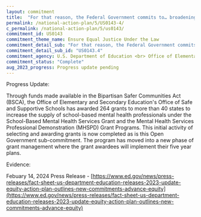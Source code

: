 ```yaml
---
layout: commitment
title:  "For that reason, the Federal Government commits to… broadening access to social workers, psychologists, and mental health counselors in schools and communities across the country."
permalink: /national-action-plan/5/US0143-4/
c_permalink: /national-action-plan/5/us0143/
commitment_id: US0143
commitment_theme_name: Ensure Equal Justice Under the Law
commitment_detail_sub: "For that reason, the Federal Government commits to… broadening access to social workers, psychologists, and mental health counselors in schools and communities across the country."
commitment_detail_sub_id: "US0143.4"
commitment_agency: U.S. Department of Education <br> Office of Elementary and Secondary Education's Office of Safe and Supportive Schools
commitment_status: "Complete"
aug_2023_progress: Progress update pending
---
```

Progress Update: 

Through funds made available in the Bipartisan Safer Communities Act (BSCA), the Office of Elementary and Secondary Education's Office of Safe and Supportive Schools has awarded 264 grants to more than 40 states to increase the supply of school-based mental health professionals under the School-Based Mental Health Services Grant and the Mental Health Services Professional Demonstration (MHSPD) Grant Programs. This initial activity of selecting and awarding grants is now completed as is this Open Government sub-commitment. The program has moved into a new phase of grant management where the grant awardees will implement their five year plans.

Evidence: 

Febuary 14, 2024 Press Release - [https://www.ed.gov/news/press-releases/fact-sheet-us-department-education-releases-2023-update-equity-action-plan-outlines-new-commitments-advance-equity](https://www.ed.gov/news/press-releases/fact-sheet-us-department-education-releases-2023-update-equity-action-plan-outlines-new-commitments-advance-equity)